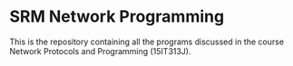 # SRM Network Programming
This is the repository containing all the programs discussed in the course Network Protocols and Programming (15IT313J).
